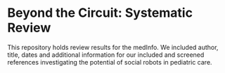 # Beyond the Circuit: Systematic Review 

This repository holds review results for the medInfo. We included author, title, dates and additional information for our included and screened references investigating the potential of social robots in pediatric care. 
